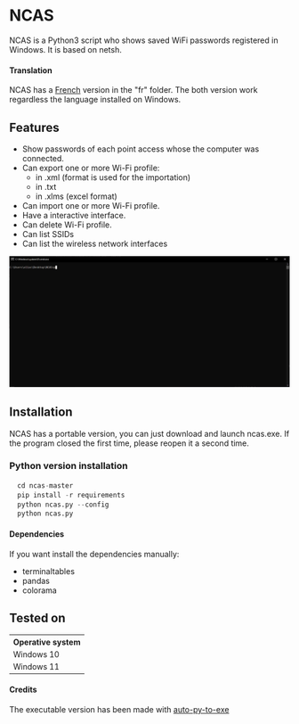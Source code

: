 # NCAS

NCAS is a Python3 script who shows saved WiFi passwords registered in Windows. It is based on netsh.

#### Translation

NCAS has a [French](fr/README_fr.md) version in the "fr" folder.
The both version work regardless the language installed on Windows.

## Features

- Show passwords of each point access whose the computer was connected.
- Can export one or more Wi-Fi profile:
  - in .xml (format is used for the importation)
  - in .txt
  - in .xlms (excel format)
- Can import one or more Wi-Fi profile.
- Have a interactive interface.
- Can delete Wi-Fi profile.
- Can list SSIDs
- Can list the wireless network interfaces

![alt text](image/Animation.gif)

## Installation

NCAS has a portable version, you can just download and launch ncas.exe.
If the program closed the first time, please reopen it a second time.

### Python version installation

```python
  cd ncas-master
  pip install -r requirements
  python ncas.py --config
  python ncas.py
```

#### Dependencies

If you want install the dependencies manually:

- terminaltables
- pandas
- colorama

## Tested on
<table>
    <tr>
        <th>Operative system</th>
    </tr>
    <tr>
        <td>Windows 10</td>
    </tr>
    <tr>
        <td>Windows 11</td>
    </tr>
</tr>
</table>

#### Credits
The executable version has been made with [auto-py-to-exe](https://github.com/brentvollebregt/auto-py-to-exe)

